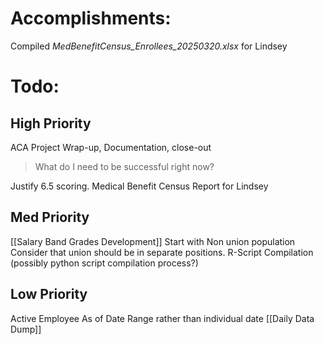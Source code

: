# Accomplishments:
Compiled *MedBenefitCensus_Enrollees_20250320.xlsx* for Lindsey



# Todo:
## High Priority
ACA Project Wrap-up, Documentation, close-out
> What do I need to be successful right now?

Justify 6.5 scoring.
Medical Benefit Census Report for Lindsey


## Med Priority
[[Salary Band Grades Development]]
	Start with Non union population
	Consider that union should be in separate positions. 
R-Script Compilation (possibly python script compilation process?)

## Low Priority
Active Employee As of Date Range rather than individual date
[[Daily Data Dump]]


